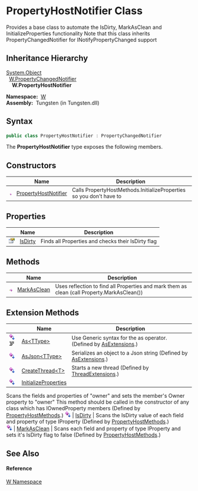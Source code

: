 PropertyHostNotifier Class
==========================
  
Provides a base class to automate the IsDirty, MarkAsClean and InitializeProperties functionality Note that this class inherits PropertyChangedNotifier for INotifyPropertyChanged support



Inheritance Hierarchy
---------------------
[System.Object][1]  
  [W.PropertyChangedNotifier][2]  
    **W.PropertyHostNotifier**  

  **Namespace:**  [W][3]  
  **Assembly:**  Tungsten (in Tungsten.dll)

Syntax
------

```csharp
public class PropertyHostNotifier : PropertyChangedNotifier
```

The **PropertyHostNotifier** type exposes the following members.


Constructors
------------

                 | Name                      | Description                                                         
---------------- | ------------------------- | ------------------------------------------------------------------- 
![Public method] | [PropertyHostNotifier][4] | Calls PropertyHostMethods.InitializeProperties so you don't have to 


Properties
----------

                   | Name         | Description                                        
------------------ | ------------ | -------------------------------------------------- 
![Public property] | [IsDirty][5] | Finds all Properties and checks their IsDirty flag 


Methods
-------

                 | Name             | Description                                                                                 
---------------- | ---------------- | ------------------------------------------------------------------------------------------- 
![Public method] | [MarkAsClean][6] | Uses reflection to find all Properties and mark them as clean (call Property.MarkAsClean()) 


Extension Methods
-----------------

                                          | Name                       | Description                                                                                                                                                                                                                      
----------------------------------------- | -------------------------- | -------------------------------------------------------------------------------------------------------------------------------------------------------------------------------------------------------------------------------- 
![Public Extension Method]![Code example] | [As&lt;TType>][7]          | Use Generic syntax for the as operator. (Defined by [AsExtensions][8].)                                                                                                                                                          
![Public Extension Method]                | [AsJson&lt;TType>][9]      | Serializes an object to a Json string (Defined by [AsExtensions][8].)                                                                                                                                                            
![Public Extension Method]                | [CreateThread&lt;T>][10]   | Starts a new thread (Defined by [ThreadExtensions][11].)                                                                                                                                                                         
![Public Extension Method]                | [InitializeProperties][12] | 
Scans the fields and properties of "owner" and sets the member's Owner property to "owner" This method should be called in the constructor of any class which has IOwnedProperty members
 (Defined by [PropertyHostMethods][13].) 
![Public Extension Method]                | [IsDirty][14]              | 
Scans the IsDirty value of each field and property of type IProperty
 (Defined by [PropertyHostMethods][13].)                                                                                                                 
![Public Extension Method]                | [MarkAsClean][15]          | 
Scans each field and property of type IProperty and sets it's IsDirty flag to false
 (Defined by [PropertyHostMethods][13].)                                                                                                  


See Also
--------

#### Reference
[W Namespace][3]  

[1]: http://msdn.microsoft.com/en-us/library/e5kfa45b
[2]: ../PropertyChangedNotifier/README.md
[3]: ../README.md
[4]: _ctor.md
[5]: IsDirty.md
[6]: MarkAsClean.md
[7]: ../AsExtensions/As__1.md
[8]: ../AsExtensions/README.md
[9]: ../AsExtensions/AsJson__1.md
[10]: ../../W.Threading/ThreadExtensions/CreateThread__1.md
[11]: ../../W.Threading/ThreadExtensions/README.md
[12]: ../PropertyHostMethods/InitializeProperties.md
[13]: ../PropertyHostMethods/README.md
[14]: ../PropertyHostMethods/IsDirty.md
[15]: ../PropertyHostMethods/MarkAsClean.md
[16]: ../../_icons/Help.png
[Public method]: ../../_icons/pubmethod.gif "Public method"
[Public property]: ../../_icons/pubproperty.gif "Public property"
[Public Extension Method]: ../../_icons/pubextension.gif "Public Extension Method"
[Code example]: ../../_icons/CodeExample.png "Code example"